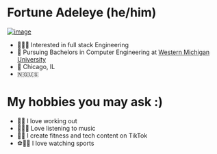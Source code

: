 # Fortune Adeleye (he/him)
[![image](https://github.com/FortuneAdeleye/fortune-adeleye/assets/142922953/f7ebba0f-d152-40c7-8b86-f37fbdfaea78)](https://www.baretreemedia.com/wp-content/uploads/2018/05/04_BlackPanther_Running_300x300.gif)
- 🙋🏿‍♂️ Interested in full stack Engineering 
- 🏫 Pursuing Bachelors in Computer Engineering at [Western Michigan University](https://wmich.edu/)
- 📍 Chicago, IL
- 🇳🇬🇺🇸 
 
# My hobbies you may ask :)

- 🏋🏿 I love working out
- 🧘🏿‍♂️ Love listening to music
- 👌🏿 I create fitness and tech content on TikTok
- ⚽️🏀🏈 I love watching sports
